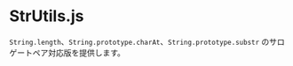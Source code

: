 StrUtils.js
============

`String.length`、`String.prototype.charAt`、`String.prototype.substr` のサロゲートペア対応版を提供します。


